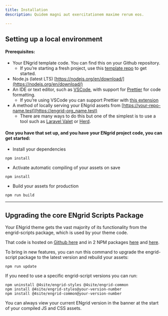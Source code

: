 ```yaml
---
title: Installation
description: Quidem magni aut exercitationem maxime rerum eos.

---
```


## Setting up a local environment

#### Prerequisites:

* Your ENgrid template code. You can find this on your Github repository.
    * If you’re starting a fresh project, use this [template repo](https://github.com/4site-interactive-studios/engrid/) to get started.
* Node.js (latest LTS) [https://nodejs.org/en/download/](https://nodejs.org/en/download/)
* An IDE or text editor, such as [VSCode](https://code.visualstudio.com/), with support for [Prettier](https://prettier.io/) for code formatting.
    * If you’re using VSCode you can support Prettier with [this extension](https://marketplace.visualstudio.com/items?itemName=esbenp.prettier-vscode)
* A method of locally serving your ENgrid assets from [https://your-repo-name.test](https://engrid-org_name.test)
    * There are many ways to do this but one of the simplest is to use a tool such as [Laravel Valet](https://laravel.com/docs/10.x/valet) or [Herd](https://herd.laravel.com/).

#### One you have that set up, and you have your ENgrid project code, you can get started:

* Install your dependencies
```shell 
npm install
```
* Activate automatic compiling of your assets on save
```shell
npm install
```
* Build your assets for production
```shell
npm run build
```
---

## Upgrading the core ENgrid Scripts Package

Your ENgrid theme gets the vast majority of its functionality from the engrid-scripts package, which is used by your theme code.

That code is hosted on [Github here](https://github.com/4site-interactive-studios/engrid-scripts) and in 2 NPM packages [here](https://snyk.io/advisor/npm-package/@4site/engrid-common) and [here](https://snyk.io/advisor/npm-package/@4site/engrid-styles).

To bring in new features, you can run this command to upgrade the engrid-script package to the latest version and rebuild your assets:

```shell
npm run update
```

If you need to use a specific engrid-script versions you can run:

```shell
npm uninstall @4site/engrid-styles @4site/engrid-common
npm install @4site/engrid-styles@your-version-number
npm install @4site/engrid-common@your-version-number
```

You can always view your current ENgrid version in the banner at the start of your compiled JS and CSS assets.
